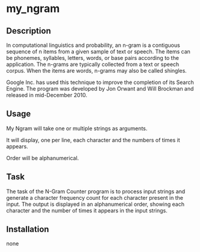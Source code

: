 # my_ngram

## Description 
In computational linguistics and probability, an n-gram is a contiguous sequence of n items from a given sample of text or speech. The items can be phonemes, syllables, letters, words, or base pairs according to the application. The n-grams are typically collected from a text or speech corpus. When the items are words, n-grams may also be called shingles.

Google Inc. has used this technique to improve the completion of its Search Engine. The program was developed by Jon Orwant and Will Brockman and released in mid-December 2010.


## Usage
My Ngram will take one or multiple strings as arguments.

It will display, one per line, each character and the numbers of times it appears.

Order will be alphanumerical.


## Task
The task of the N-Gram Counter program is to process input strings and generate a character frequency count for each character present in the input. The output is displayed in an alphanumerical order, showing each character and the number of times it appears in the input strings.


## Installation
none

